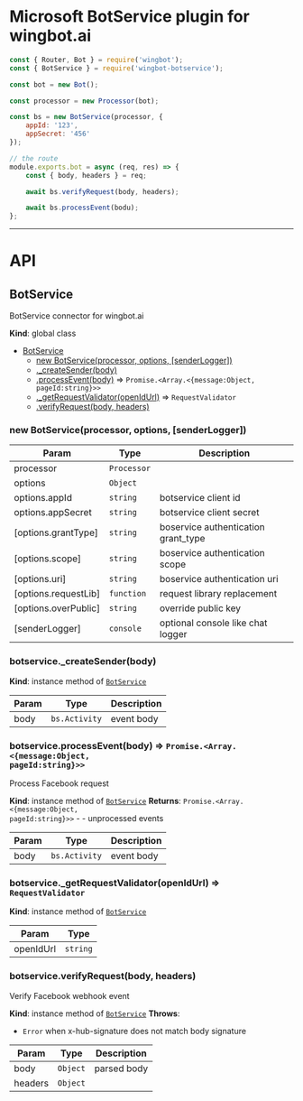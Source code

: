 # Microsoft BotService plugin for wingbot.ai

```javascript
const { Router, Bot } = require('wingbot');
const { BotService } = require('wingbot-botservice');

const bot = new Bot();

const processor = new Processor(bot);

const bs = new BotService(processor, {
    appId: '123',
    appSecret: '456'
});

// the route
module.exports.bot = async (req, res) => {
    const { body, headers } = req;

    await bs.verifyRequest(body, headers);

    await bs.processEvent(bodu);
};

```
-----------------

# API
<a name="BotService"></a>

## BotService
BotService connector for wingbot.ai

**Kind**: global class

* [BotService](#BotService)
    * [new BotService(processor, options, [senderLogger])](#new_BotService_new)
    * [._createSender(body)](#BotService+_createSender)
    * [.processEvent(body)](#BotService+processEvent) ⇒ <code>Promise.&lt;Array.&lt;{message:Object, pageId:string}&gt;&gt;</code>
    * [._getRequestValidator(openIdUrl)](#BotService+_getRequestValidator) ⇒ <code>RequestValidator</code>
    * [.verifyRequest(body, headers)](#BotService+verifyRequest)

<a name="new_BotService_new"></a>

### new BotService(processor, options, [senderLogger])

| Param | Type | Description |
| --- | --- | --- |
| processor | <code>Processor</code> |  |
| options | <code>Object</code> |  |
| options.appId | <code>string</code> | botservice client id |
| options.appSecret | <code>string</code> | botservice client secret |
| [options.grantType] | <code>string</code> | boservice authentication grant_type |
| [options.scope] | <code>string</code> | boservice authentication scope |
| [options.uri] | <code>string</code> | boservice authentication uri |
| [options.requestLib] | <code>function</code> | request library replacement |
| [options.overPublic] | <code>string</code> | override public key |
| [senderLogger] | <code>console</code> | optional console like chat logger |

<a name="BotService+_createSender"></a>

### botservice._createSender(body)
**Kind**: instance method of [<code>BotService</code>](#BotService)

| Param | Type | Description |
| --- | --- | --- |
| body | <code>bs.Activity</code> | event body |

<a name="BotService+processEvent"></a>

### botservice.processEvent(body) ⇒ <code>Promise.&lt;Array.&lt;{message:Object, pageId:string}&gt;&gt;</code>
Process Facebook request

**Kind**: instance method of [<code>BotService</code>](#BotService)
**Returns**: <code>Promise.&lt;Array.&lt;{message:Object, pageId:string}&gt;&gt;</code> - - unprocessed events

| Param | Type | Description |
| --- | --- | --- |
| body | <code>bs.Activity</code> | event body |

<a name="BotService+_getRequestValidator"></a>

### botservice._getRequestValidator(openIdUrl) ⇒ <code>RequestValidator</code>
**Kind**: instance method of [<code>BotService</code>](#BotService)

| Param | Type |
| --- | --- |
| openIdUrl | <code>string</code> |

<a name="BotService+verifyRequest"></a>

### botservice.verifyRequest(body, headers)
Verify Facebook webhook event

**Kind**: instance method of [<code>BotService</code>](#BotService)
**Throws**:

- <code>Error</code> when x-hub-signature does not match body signature


| Param | Type | Description |
| --- | --- | --- |
| body | <code>Object</code> | parsed body |
| headers | <code>Object</code> |  |

